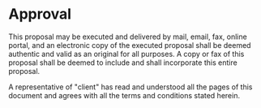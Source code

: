 # Approval
This proposal may be executed and delivered by mail, email, fax, online portal, and an electronic copy of the executed proposal shall be deemed authentic and valid as an original for all purposes. A copy or fax of this proposal shall be deemed to include and shall incorporate this entire proposal.

A representative of "client" has read and understood all the pages of this document and agrees with all the terms and conditions stated herein.